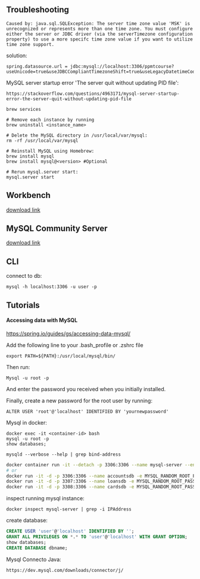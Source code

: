 ## Troubleshooting
```
Caused by: java.sql.SQLException: The server time zone value 'MSK' is unrecognized or represents more than one time zone. You must configure either the server or JDBC driver (via the serverTimezone configuration property) to use a more specifc time zone value if you want to utilize time zone support.
```
solution:
```
spring.datasource.url = jdbc:mysql://localhost:3306/ppmtcourse?useUnicode=true&useJDBCCompliantTimezoneShift=true&useLegacyDatetimeCode=false&serverTimezone=UTC
```
MySQL server startup error 'The server quit without updating PID file':
```
https://stackoverflow.com/questions/4963171/mysql-server-startup-error-the-server-quit-without-updating-pid-file
```
```
brew services

# Remove each instance by running
brew uninstall <instance_name>

# Delete the MySQL directory in /usr/local/var/mysql:
rm -rf /usr/local/var/mysql

# Reinstall MySQL using Homebrew:
brew install mysql
brew install mysql@<version> #Optional

# Rerun mysql.server start:
mysql.server start
```
## Workbench
[download link](https://dev.mysql.com/downloads/workbench/)

## MySQL Community Server
[download link](https://dev.mysql.com/downloads/mysql/)

## CLI 
connect to db:
```
mysql -h localhost:3306 -u user -p
```

## Tutorials
#### Accessing data with MySQL
https://spring.io/guides/gs/accessing-data-mysql/

Add the following line to your .bash_profile or .zshrc file
```
export PATH=${PATH}:/usr/local/mysql/bin/ 
```
Then run:
```
Mysql -u root -p 
```
And enter the password you received when you initially installed.

Finally, create a new password for the root user by running:
```
ALTER USER 'root'@'localhost' IDENTIFIED BY 'yournewpassword' 
```
Mysql in docker:
```
docker exec -it <container-id> bash
mysql -u root -p
show databases;
```
```
mysqld --verbose --help | grep bind-address
```

```sh
docker container run -it --detach -p 3306:3306 --name mysql-server --env MYSQL_RANDOM_ROOT_PASSWORD=yes mysql:latest
# or
docker run -it -d -p 3306:3306 --name accountsdb -e MYSQL_RANDOM_ROOT_PASSWORD=yes -e MYSQL_DATABASE=accountsdb mysql:latest
docker run -it -d -p 3307:3306 --name loansdb -e MYSQL_RANDOM_ROOT_PASSWORD=yes -e MYSQL_DATABASE=loansdb mysql:latest
docker run -it -d -p 3308:3306 --name cardsdb -e MYSQL_RANDOM_ROOT_PASSWORD=yes -e MYSQL_DATABASE=cardsdb mysql:latest
```
inspect running mysql instance:
```
docker inspect mysql-server | grep -i IPAddress
```
create database:
```sql
CREATE USER 'user'@'localhost' IDENTIFIED BY '';
GRANT ALL PRIVILEGES ON *.* TO 'user'@'localhost' WITH GRANT OPTION;
show databases;
CREATE DATABASE dbname;
```
Mysql Connecto Java:
```
https://dev.mysql.com/downloads/connector/j/
```
